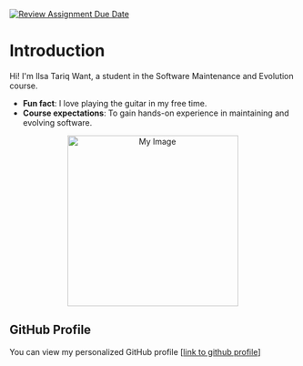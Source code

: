 [![Review Assignment Due Date](https://classroom.github.com/assets/deadline-readme-button-22041afd0340ce965d47ae6ef1cefeee28c7c493a6346c4f15d667ab976d596c.svg)](https://classroom.github.com/a/LQr4ft17)
# Introduction
Hi! I'm Ilsa Tariq Want, a student in the Software Maintenance and Evolution course.
- **Fun fact**: I love playing the guitar in my free time.
- **Course expectations**: To gain hands-on experience in
maintaining and evolving software.

<p align="center">
  <img src="https://github.com/SoftwareMaintenanceEvolution/tutorial-1-ilsatariqwant/blob/profile-upload/image-upload.jpg?raw=true" 
       alt="My Image" 
       width="300"/>
</p>

## GitHub Profile

You can view my personalized GitHub profile [[link to github profile](https://github.com/ilsatariqwant/ilsatariqwant.git)]

